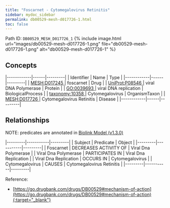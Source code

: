 ```yaml
---
title: "Foscarnet - Cytomegalovirus Retinitis"
sidebar: mydoc_sidebar
permalink: db00529-mesh-d017726-1.html
toc: false 
---
```



Path ID: `DB00529_MESH_D017726_1`
{% include image.html url="images/db00529-mesh-d017726-1.png" file="db00529-mesh-d017726-1.png" alt="db00529-mesh-d017726-1" %}

## Concepts

|------------|------|---------|
| Identifier | Name | Type    |
|------------|------|---------|
| <a href="https://identifiers.org/MESH:D017245">MESH:D017245 </a> | foscarnet | Drug |
| <a href="https://identifiers.org/UniProt:P08546">UniProt:P08546 </a> | viral DNA Polymerase | Protein |
| <a href="https://identifiers.org/GO:0039693">GO:0039693 </a> | viral DNA replication | BiologicalProcess |
| <a href="https://identifiers.org/taxonomy:10358">taxonomy:10358 </a> | Cytomegalovirus | OrganismTaxon |
| <a href="https://identifiers.org/MESH:D017726">MESH:D017726 </a> | Cytomegalovirus Retinitis | Disease |
|------------|------|---------|

## Relationships


NOTE: predicates are annotated in <a href="https://github.com/biolink/biolink-model/releases/tag/v1.3.0">Biolink Model (v1.3.0)</a>

|---------|-----------|---------|
| Subject | Predicate | Object  |
|---------|-----------|---------|
| Foscarnet | DECREASES ACTIVITY OF | Viral Dna Polymerase |
| Viral Dna Polymerase | PARTICIPATES IN | Viral Dna Replication |
| Viral Dna Replication | OCCURS IN | Cytomegalovirus |
| Cytomegalovirus | CAUSES | Cytomegalovirus Retinitis |
|---------|-----------|---------|

Reference:
  - [https://go.drugbank.com/drugs/DB00529#mechanism-of-action](https://go.drugbank.com/drugs/DB00529#mechanism-of-action){:target="_blank"}